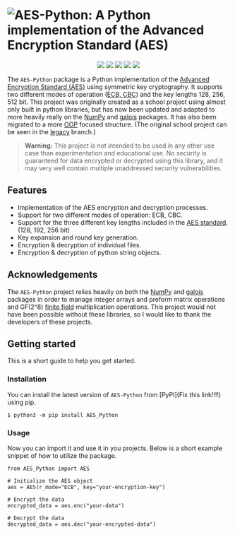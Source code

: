 # ![AES-Python: A Python implementation of the Advanced Encryption Standard (AES)](https://raw.githubusercontent.com/glindeb/aes-python/core/repo/AES-Python-logo.png)

<div align=center>
  <a><img src="https://img.shields.io/badge/python%20-%203.8%20%7C%C2%A03.9%20%7C%203.10%20%7C%203.11%20%7C%203.12%20-%20blue?logo=python&logoColor=white&color=247ac9"></a>
  <a><img src="https://img.shields.io/github/repo-size/glindeb/AES-python?label=size"></a>  
  <a><img src="https://img.shields.io/github/license/glindeb/AES-Python"></a>
  <a><img src="https://github.com/Glindeb/AES-Python/actions/workflows/test.yml/badge.svg"></a>
  <a><img src="https://github.com/Glindeb/AES-Python/actions/workflows/publish.yml/badge.svg?branch=core"> </a>
</div>

The `AES-Python` package is a Python implementation of the [Advanced Encryption Standard (AES)](https://en.wikipedia.org/wiki/Advanced_Encryption_Standard) using symmetric key cryptography. It supports two different modes of operation ([ECB, CBC](https://en.wikipedia.org/wiki/Block_cipher_mode_of_operation)) and the key lengths 128, 256, 512 bit. This project was originally created as a school project using almost only built in python libraries, but has now been updated and adapted to more heavily really on the [NumPy](https://numpy.org) and [galois](https://github.com/mhostetter/galois) packages. It has also been migrated to a more [OOP](https://en.wikipedia.org/wiki/Object-oriented_programming) focused structure. (The original school project can be seen in the [legacy](https://github.com/Glindeb/AES-Python/tree/legacy) branch.) 

> **Warning:**
> This project is not intended to be used in any other use case than experimentation and educational use. No security is guaranteed for data encrypted or decrypted using this library, and it may very well contain multiple unaddressed security vulnerabilities.

Features
---
- Implementation of the AES encryption and decryption processes.
- Support for two different modes of operation: ECB, CBC.
- Support for the three different key lengths included in the [AES standard](https://nvlpubs.nist.gov/nistpubs/FIPS/NIST.FIPS.197-upd1.pdf). (128, 192, 256 bit)
- Key expansion and round key generation.
- Encryption & decryption of individual files.
- Encryption & decryption of python string objects.

Acknowledgements
---
The `AES-Python` project relies heavily on both the [NumPy](https://numpy.org) and [galois](https://github.com/mhostetter/galois) packages in order to manage integer arrays and preform matrix operations and GF(2^8) [finite field](https://en.wikipedia.org/wiki/Finite_field) multiplication operations. This project would not have been possible without these libraries, so I would like to thank the developers of these projects.

Getting started
---
This is a short guide to help you get started.

### Installation
You can install the latest version of `AES-Python` from [PyPI](Fix this link!!!!) using pip.

```
$ python3 -m pip install AES_Python
```

### Usage
Now you can import it and use it in you projects. Below is a short example snippet of how to utilize the package.

```
from AES_Python import AES

# Initialize the AES object
aes = AES(r_mode="ECB", key="your-encryption-key")

# Encrypt the data
encrypted_data = aes.enc("your-data")

# Decrypt the data
decrypted_data = aes.dec("your-encrypted-data")
```
